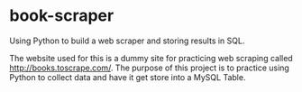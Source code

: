 # book-scraper
Using Python to build a web scraper and storing results in SQL. 

The website used for this is a dummy site for practicing web scraping called http://books.toscrape.com/. The purpose of this project is to practice using Python to collect data and have it get store into a MySQL Table. 
